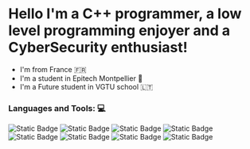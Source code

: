 

# Hello I'm a  C++ programmer, a low level programming enjoyer and a CyberSecurity enthusiast!

 - I'm from France 🇫🇷
 - I'm a student in Epitech Montpellier 🌱
 - I'm a Future student in VGTU school 🇱🇹


### Languages and Tools: 💻

![Static Badge](https://img.shields.io/badge/-C%20language-blue?logo=c&logoColor=white)
![Static Badge](https://img.shields.io/badge/-C%2B%2B%20language-blue?logo=c%2B%2B&logoColor=white)
![Static Badge](https://img.shields.io/badge/-nodeJS%20language-blue?logo=node.js&logoColor=white)
![Static Badge](https://img.shields.io/badge/-TypeScript%20language-blue?logo=typescript&logoColor=white)
![Static Badge](https://img.shields.io/badge/-Javascript%20language-blue?logo=javascript&logoColor=white)
![Static Badge](https://img.shields.io/badge/-Python%20language-blue?logo=python&logoColor=white)
![Static Badge](https://img.shields.io/badge/-%20Visual%20Studio%20Code-purple?logo=Visual%20Studio%20Code&logoColor=white)
![Static Badge](https://img.shields.io/badge/-%20NeoVim-purple?logo=NeoVim&logoColor=white)




